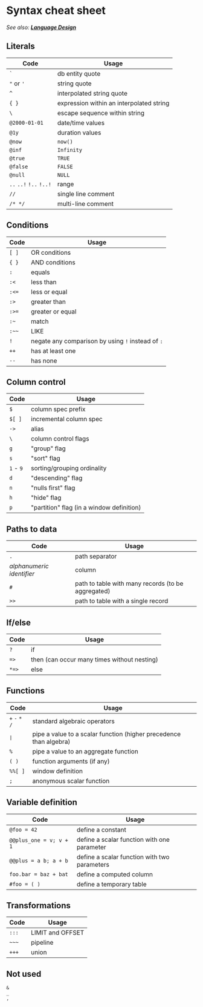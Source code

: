 # Syntax cheat sheet

_See also: **[Language Design](./design.md)**_

## Literals

| Code                    | Usage |
| --                      | -- |
| `` ` ``                 | db entity quote |
| `"` or `'`              | string quote |
| `^`                     | interpolated string quote |
| `{ }`                   | expression within an interpolated string |
| `\`                     | escape sequence within string |
| `@2000-01-01`           | date/time values |
| `@1y`                   | duration values |
| `@now`                  | `now()` |
| `@inf`                  | `Infinity` |
| `@true`                 | `TRUE` |
| `@false`                | `FALSE` |
| `@null`                 | `NULL` |
| `..` `..!` `!..` `!..!` | range |
| `//`                    | single line comment |
| `/* */`                 | multi-line comment |

## Conditions

| Code   | Usage |
| --     | -- |
| `[ ]`  | OR conditions |
| `{ }`  | AND conditions |
| `:`    | equals |
| `:<`   | less than |
| `:<=`  | less or equal |
| `:>`   | greater than |
| `:>=`  | greater or equal |
| `:~`   | match |
| `:~~`  | LIKE |
| `!`    | negate any comparison by using `!` instead of `:` |
| `++`   | has at least one |
| `--`   | has none |

## Column control

| Code      | Usage |
| --        | -- |
| `$`       | column spec prefix |
| `$[ ]`    | incremental column spec |
| `->`      | alias |
| `\`       | column control flags |
| `g`       | "group" flag |
| `s`       | "sort" flag |
| `1` - `9` | sorting/grouping ordinality |
| `d`       | "descending" flag |
| `n`       | "nulls first" flag |
| `h`       | "hide" flag |
| `p`       | "partition" flag (in a window definition) |

## Paths to data

| Code                      | Usage |
| --                        | -- |
| `.`                       | path separator |
| _alphanumeric identifier_ | column |
| `#`                       | path to table with many records (to be aggregated) |
| `>>`                      | path to table with a single record |

## If/else

| Code  | Usage |
| --    | -- |
| `?`   | if |
| `=>`  | then (can occur many times without nesting) |
| `*=>` | else |

## Functions

| Code                    | Usage |
| --                      | -- |
| `+` `-` `*` `/`         | standard algebraic operators |
| <tt>&VerticalLine;</tt> | pipe a value to a scalar function (higher precedence than algebra) |
| `%`                     | pipe a value to an aggregate function |
| `( )`                   | function arguments (if any) |
| `%%[ ]`                 | window definition |
| `;`                     | anonymous scalar function |

## Variable definition

| Code                    | Usage |
| --                      | -- |
| `@foo = 42`             | define a constant |
| `@@plus_one = v; v + 1` | define a scalar function with one parameter |
| `@@plus = a b; a + b`   | define a scalar function with two parameters |
| `foo.bar = baz + bat`   | define a computed column |
| `#foo = ( )`            | define a temporary table |

## Transformations

| Code  | Usage |
| --    | -- |
| `:::` | LIMIT and OFFSET |
| `~~~` | pipeline |
| `+++` | union |

## Not used

```
&
_
,
```